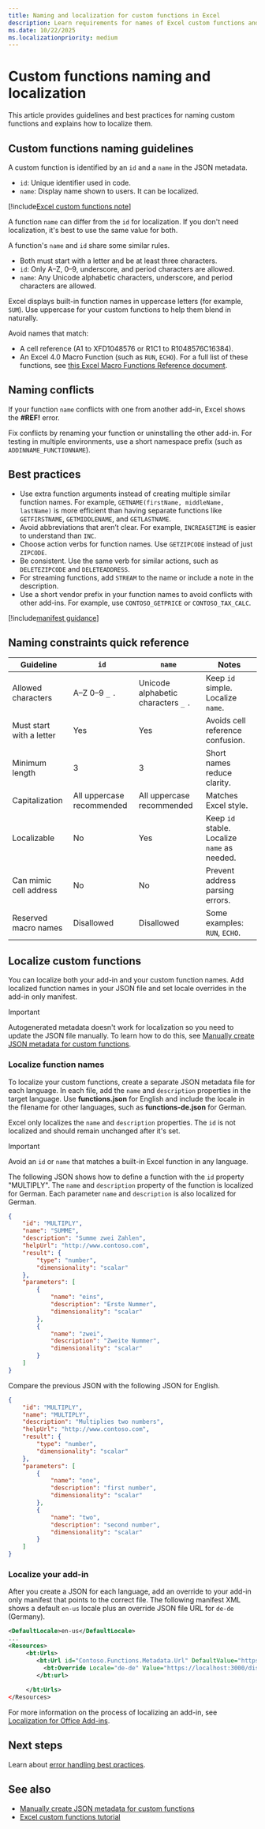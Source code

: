 ```yaml
---
title: Naming and localization for custom functions in Excel
description: Learn requirements for names of Excel custom functions and how to localize custom functions.
ms.date: 10/22/2025
ms.localizationpriority: medium
---
```


# Custom functions naming and localization

This article provides guidelines and best practices for naming custom functions and explains how to localize them.

## Custom functions naming guidelines

A custom function is identified by an `id` and a `name` in the JSON metadata.

- `id`: Unique identifier used in code.
- `name`: Display name shown to users. It can be localized.

[!include[Excel custom functions note](../includes/excel-custom-functions-note.md)]

A function `name` can differ from the `id` for localization. If you don't need localization, it's best to use the same value for both.

A function's `name` and `id` share some similar rules.

- Both must start with a letter and be at least three characters.
- `id`: Only A–Z, 0–9, underscore, and period characters are allowed.
- `name`: Any Unicode alphabetic characters, underscore, and period characters are allowed.

Excel displays built-in function names in uppercase letters (for example, `SUM`). Use uppercase for your custom functions to help them blend in naturally.

Avoid names that match:

- A cell reference (A1 to XFD1048576 or R1C1 to R1048576C16384).
- An Excel 4.0 Macro Function (such as `RUN`, `ECHO`). For a full list of these functions, see [this Excel Macro Functions Reference document](https://www.myonlinetraininghub.com/cdn/files/Excel%204.0%20Macro%20Functions%20Reference.pdf).

## Naming conflicts

If your function `name` conflicts with one from another add-in, Excel shows the **#REF!** error.

Fix conflicts by renaming your function or uninstalling the other add-in. For testing in multiple environments, use a short namespace prefix (such as `ADDINNAME_FUNCTIONNAME`).

## Best practices

- Use extra function arguments instead of creating multiple similar function names. For example, `GETNAME(firstName, middleName, lastName)` is more efficient than having separate functions like `GETFIRSTNAME`, `GETMIDDLENAME`, and `GETLASTNAME`.
- Avoid abbreviations that aren’t clear. For example, `INCREASETIME` is easier to understand than `INC`.
- Choose action verbs for function names. Use `GETZIPCODE` instead of just `ZIPCODE`.
- Be consistent. Use the same verb for similar actions, such as `DELETEZIPCODE` and `DELETEADDRESS`.
- For streaming functions, add `STREAM` to the name or include a note in the description.
- Use a short vendor prefix in your function names to avoid conflicts with other add-ins. For example, use `CONTOSO_GETPRICE` or `CONTOSO_TAX_CALC`.

[!include[manifest guidance](../includes/manifest-guidance.md)]

## Naming constraints quick reference

| Guideline | `id` | `name` | Notes |
|--------|------|-------|-------|
| Allowed characters | A–Z 0–9 `_` `.` | Unicode alphabetic characters `_` `.` | Keep `id` simple. Localize `name`. |
| Must start with a letter | Yes | Yes | Avoids cell reference confusion. |
| Minimum length | 3 | 3 | Short names reduce clarity. |
| Capitalization | All uppercase recommended | All uppercase recommended | Matches Excel style. |
| Localizable | No | Yes | Keep `id` stable. Localize `name` as needed. |
| Can mimic cell address | No | No | Prevent address parsing errors. |
| Reserved macro names | Disallowed | Disallowed | Some examples: `RUN`, `ECHO`. |


## Localize custom functions

You can localize both your add-in and your custom function names. Add localized function names in your JSON file and set locale overrides in the add-in only manifest.

> [!IMPORTANT]
> Autogenerated metadata doesn't work for localization so you need to update the JSON file manually. To learn how to do this, see [Manually create JSON metadata for custom functions](custom-functions-json.md).

### Localize function names

To localize your custom functions, create a separate JSON metadata file for each language. In each file, add the `name` and `description` properties in the target language. Use **functions.json** for English and include the locale in the filename for other languages, such as **functions-de.json** for German.

Excel only localizes the `name` and `description` properties. The `id` is not localized and should remain unchanged after it's set.

> [!IMPORTANT]
> Avoid an `id` or `name` that matches a built-in Excel function in any language.

The following JSON shows how to define a function with the `id` property "MULTIPLY". The `name` and `description` property of the function is localized for German. Each parameter `name` and `description` is also localized for German.

```json
{
    "id": "MULTIPLY",
    "name": "SUMME",
    "description": "Summe zwei Zahlen",
    "helpUrl": "http://www.contoso.com",
    "result": {
        "type": "number",
        "dimensionality": "scalar"
    },
    "parameters": [
        {
            "name": "eins",
            "description": "Erste Nummer",
            "dimensionality": "scalar"
        },
        {
            "name": "zwei",
            "description": "Zweite Nummer",
            "dimensionality": "scalar"
        }
    ]
}
```

Compare the previous JSON with the following JSON for English.

```json
{
    "id": "MULTIPLY",
    "name": "MULTIPLY",
    "description": "Multiplies two numbers",
    "helpUrl": "http://www.contoso.com",
    "result": {
        "type": "number",
        "dimensionality": "scalar"
    },
    "parameters": [
        {
            "name": "one",
            "description": "first number",
            "dimensionality": "scalar"
        },
        {
            "name": "two",
            "description": "second number",
            "dimensionality": "scalar"
        }
    ]
}
```

### Localize your add-in

After you create a JSON for each language, add an override to your add-in only manifest that points to the correct file. The following manifest XML shows a default `en-us` locale plus an override JSON file URL for `de-de` (Germany).

```XML
<DefaultLocale>en-us</DefaultLocale>
...
<Resources>
     <bt:Urls>
        <bt:Url id="Contoso.Functions.Metadata.Url" DefaultValue="https://localhost:3000/dist/functions.json"/>
          <bt:Override Locale="de-de" Value="https://localhost:3000/dist/functions-de.json" />
        </bt:url>
        
     </bt:Urls>
</Resources>
```

For more information on the process of localizing an add-in, see [Localization for Office Add-ins](../develop/localization.md#control-localization-from-the-manifest).

## Next steps

Learn about [error handling best practices](custom-functions-errors.md).

## See also

- [Manually create JSON metadata for custom functions](custom-functions-json.md)
- [Excel custom functions tutorial](../tutorials/excel-tutorial-create-custom-functions.md)

